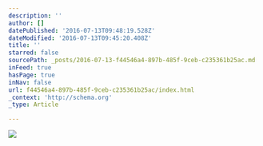 ```yaml
---
description: ''
author: []
datePublished: '2016-07-13T09:48:19.528Z'
dateModified: '2016-07-13T09:45:20.408Z'
title: ''
starred: false
sourcePath: _posts/2016-07-13-f44546a4-897b-485f-9ceb-c235361b25ac.md
inFeed: true
hasPage: true
inNav: false
url: f44546a4-897b-485f-9ceb-c235361b25ac/index.html
_context: 'http://schema.org'
_type: Article

---
```

![](https://the-grid-user-content.s3-us-west-2.amazonaws.com/fe297698-a446-4ee6-8b24-4561685c6946.jpg)